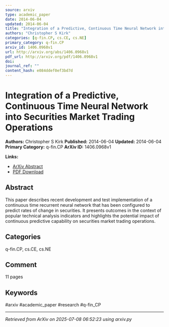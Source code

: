 ```yaml
---
source: arxiv
type: academic_paper
date: 2014-06-04
updated: 2014-06-04
title: "Integration of a Predictive, Continuous Time Neural Network into Securities Market Trading Operations"
authors: "Christopher S Kirk"
categories: [q-fin.CP, cs.CE, cs.NE]
primary_category: q-fin.CP
arxiv_id: 1406.0968v1
url: http://arxiv.org/abs/1406.0968v1
pdf_url: http://arxiv.org/pdf/1406.0968v1
doi:
journal_ref: ""
content_hash: e084ddef0ef3bd7d
---
```


# Integration of a Predictive, Continuous Time Neural Network into Securities Market Trading Operations

**Authors:** Christopher S Kirk
**Published:** 2014-06-04
**Updated:** 2014-06-04
**Primary Category:** q-fin.CP
**ArXiv ID:** 1406.0968v1

**Links:**
- [ArXiv Abstract](http://arxiv.org/abs/1406.0968v1)
- [PDF Download](http://arxiv.org/pdf/1406.0968v1)


## Abstract

This paper describes recent development and test implementation of a
continuous time recurrent neural network that has been configured to predict
rates of change in securities. It presents outcomes in the context of popular
technical analysis indicators and highlights the potential impact of continuous
predictive capability on securities market trading operations.

## Categories

q-fin.CP, cs.CE, cs.NE



## Comment

11 pages


## Keywords

#arxiv #academic_paper #research #q-fin_CP

---
*Retrieved from ArXiv on 2025-07-08 06:52:23 using arxiv.py*
